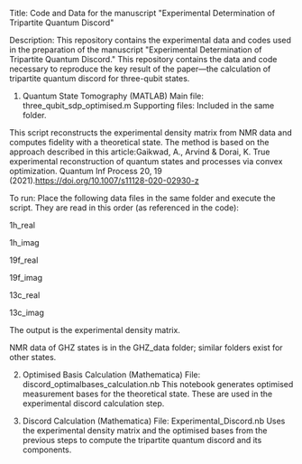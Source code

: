 Title: Code and Data for the manuscript "Experimental Determination of Tripartite Quantum Discord"

Description:
This repository contains the experimental data and codes used in the preparation of the manuscript "Experimental Determination of Tripartite Quantum Discord." This repository contains the data and code necessary to reproduce the key result of the paper—the calculation of tripartite quantum discord for three-qubit states.

1. Quantum State Tomography (MATLAB)
Main file: three_qubit_sdp_optimised.m
Supporting files: Included in the same folder.

This script reconstructs the experimental density matrix from NMR data and computes fidelity with a theoretical state. The method is based on the approach described in this article:Gaikwad, A., Arvind & Dorai, K. True experimental reconstruction of quantum states and processes via convex optimization. Quantum Inf Process 20, 19 (2021).https://doi.org/10.1007/s11128-020-02930-z

To run:
Place the following data files in the same folder and execute the script. They are read in this order (as referenced in the code):

1h_real

1h_imag

19f_real

19f_imag

13c_real

13c_imag

The output is the experimental density matrix.

NMR data of GHZ states is in the GHZ_data folder; similar folders exist for other states.


2. Optimised Basis Calculation (Mathematica)
File: discord_optimalbases_calculation.nb
This notebook generates optimised measurement bases for the theoretical state. These are used in the experimental discord calculation step.

3. Discord Calculation (Mathematica)
File: Experimental_Discord.nb
Uses the experimental density matrix and the optimised bases from the previous steps to compute the tripartite quantum discord and its components.



